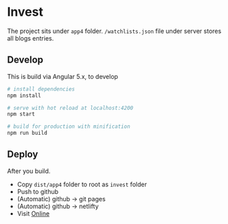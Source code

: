 # Invest

The project sits under `app4` folder. `/watchlists.json` file under server stores all blogs entries.

## Develop

This is build via Angular 5.x, to develop

``` bash
# install dependencies
npm install

# serve with hot reload at localhost:4200
npm start

# build for production with minification
npm run build

```

## Deploy

After you build.

- Copy `dist/app4` folder to root as `invest` folder
- Push to github
- (Automatic) github -> git pages
- (Automatic) github -> netlifty
- Visit [Online](https://windmaomao.github.io/invest)
